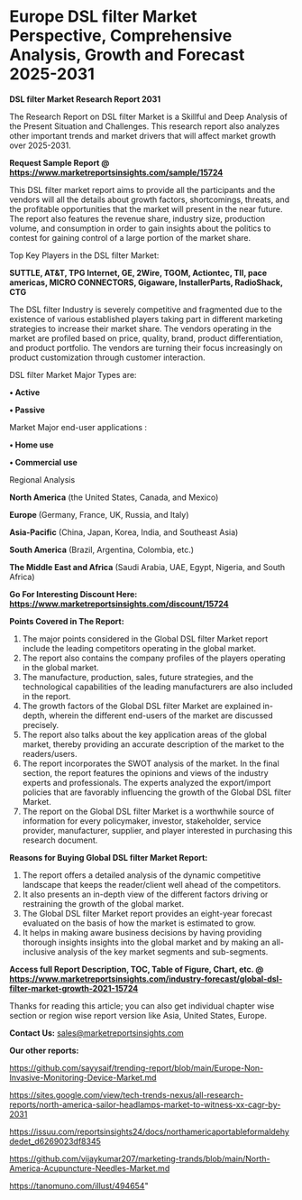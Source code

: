  # Europe DSL filter Market Perspective, Comprehensive Analysis, Growth and Forecast 2025-2031

<strong>DSL filter Market Research Report 2031</strong>

The Research Report on DSL filter Market is a Skillful and Deep Analysis of the Present Situation and Challenges. This research report also analyzes other important trends and market drivers that will affect market growth over 2025-2031.

<strong>Request Sample Report @ <a href=https://www.marketreportsinsights.com/sample/15724>https://www.marketreportsinsights.com/sample/15724</a></strong>

This DSL filter market report aims to provide all the participants and the vendors will all the details about growth factors, shortcomings, threats, and the profitable opportunities that the market will present in the near future. The report also features the revenue share, industry size, production volume, and consumption in order to gain insights about the politics to contest for gaining control of a large portion of the market share.

Top Key Players in the DSL filter Market:

<strong>SUTTLE, AT&T, TPG Internet, GE, 2Wire, TGOM, Actiontec, TII, pace americas, MICRO CONNECTORS, Gigaware, InstallerParts, RadioShack, CTG</strong>

The DSL filter Industry is severely competitive and fragmented due to the existence of various established players taking part in different marketing strategies to increase their market share. The vendors operating in the market are profiled based on price, quality, brand, product differentiation, and product portfolio. The vendors are turning their focus increasingly on product customization through customer interaction.

DSL filter Market Major Types are:

<strong>• Active

• Passive</strong>

Market Major end-user applications :

<strong>• Home use

• Commercial use</strong>

Regional Analysis

</u><strong><b>North America</b></strong> (the United States, Canada, and Mexico)

<strong><b>Europe </b></strong>(Germany, France, UK, Russia, and Italy)

<strong><b>Asia-Pacific</b></strong> (China, Japan, Korea, India, and Southeast Asia)

<strong><b>South America</b></strong> (Brazil, Argentina, Colombia, etc.)

<strong><b>The Middle East and Africa</b></strong> (Saudi Arabia, UAE, Egypt, Nigeria, and South Africa)

<strong>Go For Interesting Discount Here: <a href=https://www.marketreportsinsights.com/discount/15724>https://www.marketreportsinsights.com/discount/15724</a></strong>

<strong>Points Covered in The Report:</strong>
<ol>
  <li>The major points considered in the Global DSL filter Market report include the leading competitors operating in the global market.</li>
  <li>The report also contains the company profiles of the players operating in the global market.</li>
  <li>The manufacture, production, sales, future strategies, and the technological capabilities of the leading manufacturers are also included in the report.</li>
  <li>The growth factors of the Global DSL filter Market are explained in-depth, wherein the different end-users of the market are discussed precisely.</li>
  <li>The report also talks about the key application areas of the global market, thereby providing an accurate description of the market to the readers/users.</li>
  <li>The report incorporates the SWOT analysis of the market. In the final section, the report features the opinions and views of the industry experts and professionals. The experts analyzed the export/import policies that are favorably influencing the growth of the Global DSL filter Market.</li>
  <li>The report on the Global DSL filter Market is a worthwhile source of information for every policymaker, investor, stakeholder, service provider, manufacturer, supplier, and player interested in purchasing this research document.</li>
</ol>
<strong>Reasons for Buying Global DSL filter Market Report:</strong>

<ol>
  <li>The report offers a detailed analysis of the dynamic competitive landscape that keeps the reader/client well ahead of the competitors.</li>
  <li>It also presents an in-depth view of the different factors driving or restraining the growth of the global market.</li>
  <li>The Global DSL filter Market report provides an eight-year forecast evaluated on the basis of how the market is estimated to grow.</li>
  <li>It helps in making aware business decisions by having providing thorough insights insights into the global market and by making an all-inclusive analysis of the key market segments and sub-segments.</li>
</ol>
<strong>Access full Report Description, TOC, Table of Figure, Chart, etc. @ <a href=https://www.marketreportsinsights.com/industry-forecast/global-dsl-filter-market-growth-2021-15724>https://www.marketreportsinsights.com/industry-forecast/global-dsl-filter-market-growth-2021-15724</a></strong>


Thanks for reading this article; you can also get individual chapter wise section or region wise report version like Asia, United States, Europe.

<strong>Contact Us:</strong>
sales@marketreportsinsights.com

<strong>Our other reports:</strong>

<a href=https://github.com/sayysaif/trending-report/blob/main/Europe-Non-Invasive-Monitoring-Device-Market.md>https://github.com/sayysaif/trending-report/blob/main/Europe-Non-Invasive-Monitoring-Device-Market.md</a>

<a href=https://sites.google.com/view/tech-trends-nexus/all-research-reports/north-america-sailor-headlamps-market-to-witness-xx-cagr-by-2031>https://sites.google.com/view/tech-trends-nexus/all-research-reports/north-america-sailor-headlamps-market-to-witness-xx-cagr-by-2031</a>

<a href=https://issuu.com/reportsinsights24/docs/northamericaportableformaldehydedet_d6269023df8345>https://issuu.com/reportsinsights24/docs/northamericaportableformaldehydedet_d6269023df8345</a>

<a href=https://github.com/vijaykumar207/marketing-trands/blob/main/North-America-Acupuncture-Needles-Market.md>https://github.com/vijaykumar207/marketing-trands/blob/main/North-America-Acupuncture-Needles-Market.md</a>

<a href=https://tanomuno.com/illust/494654>https://tanomuno.com/illust/494654</a>"
